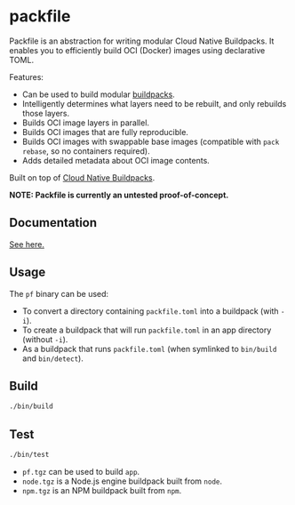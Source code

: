 # packfile

Packfile is an abstraction for writing modular Cloud Native Buildpacks.
It enables you to efficiently build OCI (Docker) images using declarative TOML.

Features:
- Can be used to build modular [buildpacks](https://buildpacks.io).
- Intelligently determines what layers need to be rebuilt, and only rebuilds those layers.
- Builds OCI image layers in parallel.
- Builds OCI images that are fully reproducible.
- Builds OCI images with swappable base images (compatible with `pack rebase`, so no containers required).
- Adds detailed metadata about OCI image contents.

Built on top of [Cloud Native Buildpacks](https://buildpacks.io).

**NOTE: Packfile is currently an untested proof-of-concept.**

## Documentation
[See here.](./docs)

## Usage

The `pf` binary can be used:
- To convert a directory containing `packfile.toml` into a buildpack (with `-i`).
- To create a buildpack that will run `packfile.toml` in an app directory (without `-i`).
- As a buildpack that runs `packfile.toml` (when symlinked to `bin/build` and `bin/detect`).

## Build

```bash
./bin/build
```

## Test

```bash
./bin/test
```

- `pf.tgz` can be used to build `app`.
- `node.tgz` is a Node.js engine buildpack built from `node`.
- `npm.tgz` is an NPM buildpack built from `npm`.

